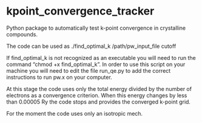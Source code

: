 # kpoint_convergence_tracker
Python package to automatically test k-point convergence in crystalline compounds.

The code can be used as 
./find_optimal_k  /path/pw_input_file  cutoff

If find_optimal_k is not recognized as an executable you will need to run the command “chmod +x find_optimal_k”. In order to use this script on your machine you will need to edit the file run_qe.py to add the correct instructions to run pw.x on your computer.  

At this stage the code uses only the total energy divided by the number of electrons as a convergence criterion. When this energy changes by less than 0.00005 Ry the code stops and provides the converged k-point grid.  

For the moment the code uses only an isotropic mech.

